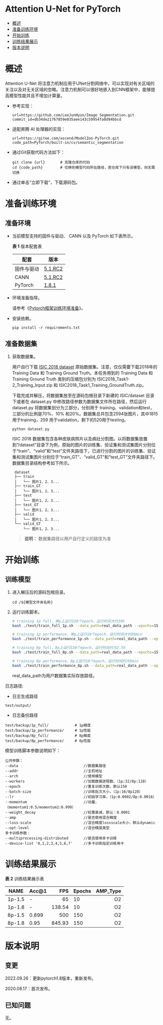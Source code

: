 # Attention U-Net for PyTorch
-   [概述](#概述)
-   [准备训练环境](#准备训练环境)
-   [开始训练](#开始训练)
-   [训练结果展示](#训练结果展示)
-   [版本说明](#版本说明)

# 概述

Attention U-Net 将注意力机制应用于UNet分割网络中，可以实现对有关区域的关注以及对无关区域的忽略。注意力机制可以很好地嵌入到CNN框架中，能够提高模型性能并且不增加计算量。

- 参考实现：

  ```
  url=https://github.com/LeeJunHyun/Image_Segmentation.git
  commit_id=db34de21767859e035aee143c59954fa0d94bbcd
  ```

- 适配昇腾 AI 处理器的实现：

  ```
  url=https://gitee.com/ascend/ModelZoo-PyTorch.git
  code_path=PyTorch/built-in/cv/semantic_segmentation
  ```
  
- 通过Git获取代码方法如下：

  ```
  git clone {url}       # 克隆仓库的代码
  cd {code_path}        # 切换到模型代码所在路径，若仓库下只有该模型，则无需切换
  ```
  
- 通过单击“立即下载”，下载源码包。

# 准备训练环境

## 准备环境

- 当前模型支持的固件与驱动、 CANN 以及 PyTorch 如下表所示。

  **表 1**  版本配套表

  | 配套       | 版本                                                         |
  | ---------- | ------------------------------------------------------------ |
  | 固件与驱动 | [5.1.RC2](https://www.hiascend.com/hardware/firmware-drivers?tag=commercial) |
  | CANN       | [5.1.RC2](https://www.hiascend.com/software/cann/commercial?version=5.1.RC2) |
  | PyTorch    | [1.8.1](https://gitee.com/ascend/pytorch/tree/master/)|


- 环境准备指导。

  请参考《[Pytorch框架训练环境准备](https://www.hiascend.com/document/detail/zh/ModelZoo/pytorchframework/ptes)》。
  
- 安装依赖。

  ```
  pip install -r requirements.txt
  ```


## 准备数据集

1. 获取数据集。

   用户自行下载 [ISIC 2018 dataset](https://challenge2018.isic-archive.com/task1/training/) 原始数据集。注意，仅仅需要下载2018年的 Training Data 和 Training Ground Truth。本任务用到的 Training Data 和 Training Ground Truth 类别的压缩包分别为 ISIC2018_Task1-2_Training_Input.zip 和 ISIC2018_Task1_Training_GroundTruth.zip。

   下载完成并解压，将数据集放至在源码包根目录下新建的 ISIC/dataset 目录下或者在 dataset.py 中修改路径参数为数据集文件所在路径，然后运行 dataset.py 将数据集划分为三部分，分别用于 training、validation和test，三部分的比例是70%、10% 和20%。数据集总共包含2594张图片，其中1815用于training，259 用于validation，剩下的520用于testing。

   ```
   python dataset.py
   ```
   
   ISIC 2018 数据集包含各种皮肤病照片以及病灶分割图。以将数据集放置到“/dataset”目录下为例，原始的图片的训练集、验证集和测试集图片分别位于“train”、“valid”和“test”文件夹路径下，已进行分割的图片的训练集、验证集和测试集图片分别位于“train_GT”、“valid_GT”和”test_GT”文件夹路径下。数据集目录结构参考如下所示。
   
   ```
    dataset
    ├── train
    │   └── 图片1、2、3...
    ├── train_GT
    │   └── 图片1、2、3...
    ├── test
    │   └── 图片1、2、3...
    ├── test_GT
    │   └── 图片1、2、3...
    ├── valid
    │   └── 图片1、2、3...
    └── valid_GT
        └── 图片1、2、3...
   ```
   
   > **说明：** 
   > 数据集路径以用户自行定义的路径为准

# 开始训练

## 训练模型
1. 进入解压后的源码包根目录。

    ```
    cd /${模型文件夹名称} 
    ```

2. 运行训练脚本。

    ```bash
    # training 1p full，单p上运行150个epoch，运行时间大约10h
    bash ./test/train_full_1p.sh --data_path=real_data_path --epochs=150

    # training 1p performance，单p上运行10个epoch，运行时间大约30min
    bash ./test/train_performance_1p.sh --data_path=real_data_path --epochs=10

    # training 8p full，8p上运行150个epoch，运行时间约为2.5h
    bash ./test/train_full_8p.sh --data_path=real_data_path --epochs=150

    # training 8p performance，8p上运行10个epoch，运行时间约为5min
    bash ./test/train_performance_8p.sh --data_path=real_data_path --epochs=10
    ```

    real_data_path为用户数据集实际存放路径。

日志路径:

- 日志生成路径

```
test/output/
```
- 日志备份路径

```
test/backup/1p_full/			# 1p精度
test/backup/1p_performance/		# 1p性能
test/backup/8p_full/			# 8p精度
test/backup/8p_performance/		# 8p性能
```
   模型训练脚本参数说明如下：


    公共参数：
    --data                              //数据集路径
    --addr                              //主机地址
    --arch                              //使用模型
    --workers                           //加载数据进程数，（1p:32/8p:128）  
    --epoch                             //重复训练次数，默认150
    --batch-size                        //训练批次大小，（1p:16/8p128）
    --lr                                //初始学习率，（1p:0.0002/8p:0.0016）
    --momentum                          //动量，（momentum1:0.5/momentum2:0.999）
    --weight_decay                      //权重衰减，默认：0.0001
    --amp                               //是否使用混合精度
    --loss-scale                        //混合精度lossscale大小，默认dynamic
    --opt-level                         //混合精度类型
    多卡训练参数：
    --multiprocessing-distributed       //是否使用多卡训练
    --device-list '0,1,2,3,4,5,6,7'     //多卡训练指定训练用卡


# 训练结果展示

**表 2**  训练结果展示表

| NAME   | Acc@1 |    FPS | Epochs | AMP_Type |
| ------ | ----- | -----: | ------ | -------: |
| 1p-1.5 | -     |     65 | 10     |       O2 |
| 1p-1.8 | -     | 138.54 | 10     |       O2 |
| 8p-1.5 | 0.899 |    500 | 150    |       O2 |
| 8p-1.8 | 0.95  | 845.93 | 150    |       O2 |


# 版本说明

## 变更

2022.09.26：更新pytorch1.8版本，重新发布。

2020.08.17：首次发布。

## 已知问题

无。
